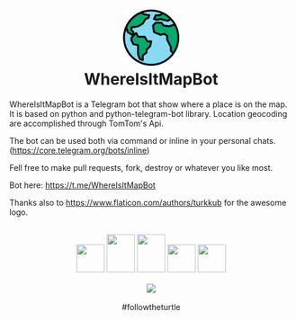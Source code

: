 # <div align="center"><img src="https://raw.githubusercontent.com/rizlas/whereisit/master/images/worldwide.png" width="100" height="100" /><br /> WhereIsItMapBot</div>

WhereIsItMapBot is a Telegram bot that show where a place is on the map. It is based on python and python-telegram-bot library.
Location geocoding are accomplished through TomTom's Api.

The bot can be used both via command or inline in your personal chats. (<https://core.telegram.org/bots/inline>)

Fell free to make pull requests, fork, destroy or whatever you like most.

Bot here: <https://t.me/WhereIsItMapBot>

Thanks also to <https://www.flaticon.com/authors/turkkub> for the awesome logo.\
<br/>
<div align="center">
<img src="https://raw.githubusercontent.com/rizlas/whereisit/master/images/t_logo.png" width="50" height="50" />
<img src="https://raw.githubusercontent.com/rizlas/whereisit/master/images/bot_father.jpg" width="50" height="68" />
<img src="https://raw.githubusercontent.com/rizlas/whereisit/master/images/inline_bots.jpg" width="50" height="68" />
<img src="https://raw.githubusercontent.com/rizlas/whereisit/master/images/Tomtom_logo_250.jpg" width="50" height="50" />
<img src="https://raw.githubusercontent.com/rizlas/whereisit/master/images/ptb-logo_240.png" width="50" height="50" />
</div>

<br/>

<div align="center"><img src="https://avatars1.githubusercontent.com/u/8522635?s=96&v=4"/></div>
<p align="center">#followtheturtle</p>
